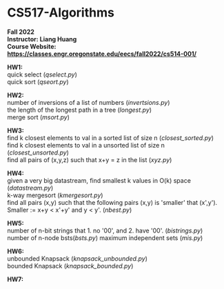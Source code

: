 # CS517-Algorithms
 **Fall 2022**  
 **Instructor: Liang Huang**  
 **Course Website: https://classes.engr.oregonstate.edu/eecs/fall2022/cs514-001/**  

 
 **HW1:**  
  quick select (*qselect.py*)  
  quick sort (*qseort.py*)  
 
 **HW2:**  
  number of inversions of a list of numbers (*invertsions.py*)  
  the length of the longest path in a tree (*longest.py*)  
  merge sort (*msort.py*)  
 
 **HW3:**  
  find k closest elements to val in a sorted list of size n (*closest_sorted.py*)  
  find k closest elements to val in a unsorted list of size n (*closest_unsorted.py*)  
  find all pairs of (x,y,z) such that x+y = z in the list (*xyz.py*)  
 
 **HW4:**  
  given a very big datastream, find smallest k values in O(k) space (*datastream.py*)  
  k-way mergesort (*kmergesort.py*)  
  find all pairs (x,y) such that the following pairs (x,y) is 'smaller' that (x',y'). Smaller := x+y < x'+y' and y < y'. (*nbest.py*)  
 
 **HW5:**  
  number of n-bit strings that 1. no '00', and 2. have '00'. (*bistrings.py*)  
  number of n-node bsts(*bsts.py*)
  maximum independent sets (*mis.py*)  
 
 **HW6:**  
  unbounded Knapsack (*knapsack_unbounded.py*)  
  bounded Knapsack (*knapsack_bounded.py*)  
 
 **HW7:**  
